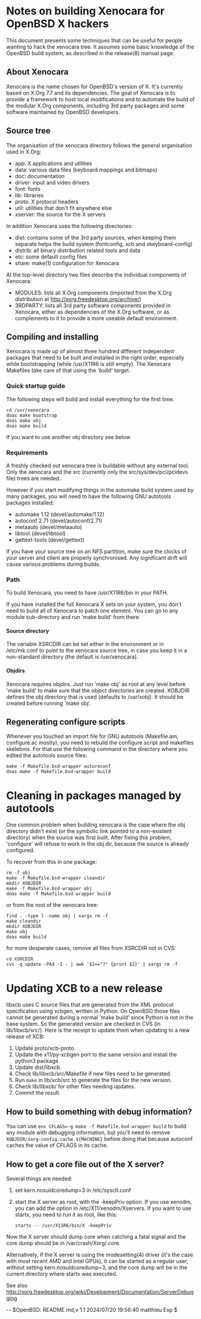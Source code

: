 # Notes on building Xenocara for OpenBSD X hackers

This document presents some techniques that can be useful for people
wanting to hack the xenocara tree. It assumes some basic knowledge of
the OpenBSD build system, as described in the release(8) manual page.

## About Xenocara

Xenocara is the name chosen for OpenBSD's version of X. It's
currently based on X.Org 7.7 and its dependencies. The goal of
Xenocara is to provide a framework to host local modifications and to
automate the build of the modular X.Org components, including 3rd
party packages and some software maintained by OpenBSD developers.

## Source tree

The organisation of the xenocara directory follows the general
organisation used in X.Org:

- app: X applications and utilities
- data: various data files (keyboard mappings and bitmaps)
- doc: documentation
- driver: input and video drivers
- font: fonts
- lib: libraries
- proto: X protocol headers
- util: utilities that don't fit anywhere else
- xserver: the source for the X servers

In addition Xenocara uses the following directories:

- dist: contains some of the 3rd party sources, when keeping them separate
  helps the build system (fontconfig, xcb and xkeyboard-config)
- distrib: all binary distribution related tools and data
- etc: some default config files
- share: make(1) configuration for Xenocara

At the top-level directory two files describe the individual
components of Xenocara:

- MODULES: lists all X.Org components (imported from the X.Org distribution
  at http://xorg.freedesktop.org/archive/)
- 3RDPARTY: lists all 3rd party software components provided in Xenocara,
  either as dependencies of the X.Org software, or as complements
  to it to provide a more useable default environment.

## Compiling and installing

Xenocara is made up of almost three hundred different independent
packages that need to be built and installed in the right order,
especially while bootstrapping (while /usr/X11R6 is still empty). The
Xenocara Makefiles take care of that using the 'build' target.

### Quick startup guide

The following steps will build and install everything for the first time.

    cd /usr/xenocara
    doas make bootstrap
    doas make obj
    doas make build

If you want to use another obj directory see below.

### Requirements

A freshly checked out xenocara tree is buildable without any external
tool. Only the xenocara and the src (currently only the
src/sys/dev/pci/pcidevs file) trees are needed.

However if you start modifying things in the automake build
system used by many packages, you will need to have the following
GNU autotools packages installed:

- automake 1.12 (devel/automake/1.12)
- autoconf 2.71 (devel/autoconf/2.71)
- metaauto (devel/metaauto)
- libtool (devel/libtool)
- gettext-tools (devel/gettext)

If you have your source tree on an NFS partition, make sure the clocks
of your server and client are properly synchronised. Any significant
drift will cause various problems during builds.

### Path

To build Xenocara, you need to have /usr/X11R6/bin in your PATH.

If you have installed the full Xenocara X sets on your system, you
don't need to build all of Xenocara to patch one element. You can go
to any module sub-directory and run 'make build' from there.

#### Source directory

The variable XSRCDIR can be set either in the environment or in
/etc/mk.conf to point to the xenocara source tree, in case you keep it
in a non-standard directory (the default is /usr/xenocara).

#### Objdirs

Xenocara requires objdirs. Just run 'make obj' as root at any level
before 'make build' to make sure that the object directories are
created.  XOBJDIR defines the obj directory that is used (defaults to
/usr/xobj).  It should be created before running 'make obj'.

## Regenerating configure scripts

Whenever you touched an import file for GNU autotools (Makefile.am,
configure.ac mostly), you need to rebuild the configure script and
makefiles skeletons. For that use the following command in the
directory where you edited the autotools source files:

    make -f Makefile.bsd-wrapper autoreconf
    doas make -f Makefile.bsd-wrapper build

# Cleaning in packages managed by autotools

One common problem when building xenocara is the case where the obj
directory didn't exist (or the symbolic link pointed to a non-existent
directory) when the source was first built. After fixing this problem,
'configure' will refuse to work in the obj dir, because the source
is already configured.

To recover from this in one package:

    rm -f obj
    make -f Makefile.bsd-wrapper cleandir
    mkdir XOBJDIR
    make -f Makefile.bsd-wrapper obj
    doas make -f Makefile.bsd-wrapper build

or from the root of the xenocara tree:

    find . -type l -name obj | xargs rm -f
    make cleandir
    mkdir XOBJDIR
    make obj
    doas make build

for more desperate cases, remove all files from XSRCDIR not in CVS:

    cd XSRCDIR
    cvs -q update -PAd -I - | awk '$1=="?" {print $2}' | xargs rm -f

# Updating XCB to a new release

libxcb uses C source files that are generated from the XML protocol
specification using xcbgen, written in Python. On OpenBSD those files
cannot be generated during a normal 'make build' since Python is not
in the base system. So the generated version are checked in CVS
(in lib/libxcb/src/). Here is the receipt to update them when updating
to a new release of XCB:

1. Update proto/xcb-proto.
2. Update the x11/py-xcbgen port to the same version and install the
   python3 package.
3. Update dist/libxcb.
4. Check lib/libxcb/src/Makefile if new files need to be generated.
5. Run `make` in lib/xcb/src to generate the files for the new version.
6. Check lib/libxcb/ for other files needing updates.
7. Commit the result.

## How to build something with debug information?

You can use `env CFLAGS=-g make -f Makefile.bsd-wrapper build` to
build any module with debugging information, but you'll need to remove
`XOBJDIR/xorg-config.cache.${MACHINE}` before doing that because
autoconf caches the value of CFLAGS in its cache.

##  How to get a core file out of the X server?

Several things are needed:

1. set kern.nosuidcoredump=3 in /etc/sysctl.conf
2. start the X server as root, with the -keepPriv option. If you use
   xenodm, you can add the option in /etc/X11/xenodm/Xservers. If you
   want to use startx, you need to run it as root, like this:

	`startx -- /usr/X11R6/bin/X -keepPriv`

Now the X server should dump core when catching a fatal signal and the
core dump should be in /var/crash/Xorg/<pid>.core.

Alternatively, if the X server is using the modesetting(4) driver
(it's the case with most recent AMD and Intel GPUs), it can be started
as a regular user, without setting kern.nosuidcoredump=3, and the core
dump will be in the current directory where startx was executed.

See also http://xorg.freedesktop.org/wiki/Development/Documentation/ServerDebugging

--
$OpenBSD: README.md,v 1.1 2024/07/20 19:56:40 matthieu Exp $

